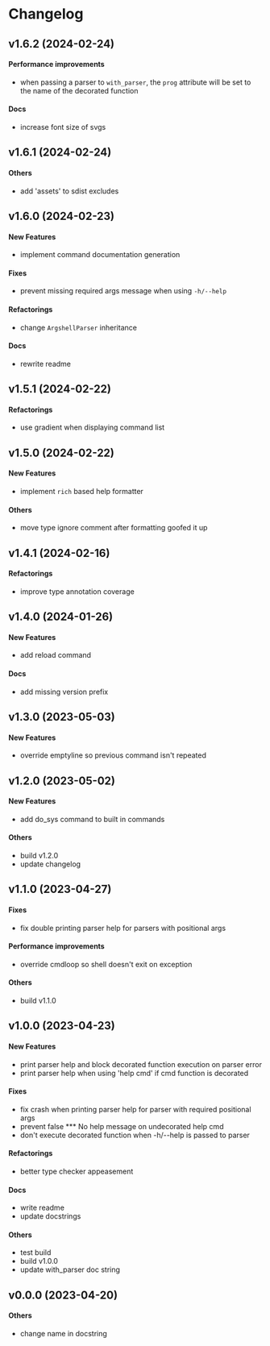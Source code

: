 # Changelog

## v1.6.2 (2024-02-24)

#### Performance improvements

* when passing a parser to `with_parser`, the `prog` attribute will be set to the name of the decorated function
#### Docs

* increase font size of svgs


## v1.6.1 (2024-02-24)

#### Others

* add 'assets' to sdist excludes


## v1.6.0 (2024-02-23)

#### New Features

* implement command documentation generation
#### Fixes

* prevent missing required args message when using `-h/--help`
#### Refactorings

* change `ArgshellParser` inheritance
#### Docs

* rewrite readme


## v1.5.1 (2024-02-22)

#### Refactorings

* use gradient when displaying command list


## v1.5.0 (2024-02-22)

#### New Features

* implement `rich` based help formatter
#### Others

* move type ignore comment after formatting goofed it up


## v1.4.1 (2024-02-16)

#### Refactorings

* improve type annotation coverage


## v1.4.0 (2024-01-26)

#### New Features

* add reload command
#### Docs

* add missing version prefix


## v1.3.0 (2023-05-03)

#### New Features

* override emptyline so previous command isn't repeated


## v1.2.0 (2023-05-02)

#### New Features

* add do_sys command to built in commands
#### Others

* build v1.2.0
* update changelog


## v1.1.0 (2023-04-27)

#### Fixes

* fix double printing parser help for parsers with positional args
#### Performance improvements

* override cmdloop so shell doesn't exit on exception
#### Others

* build v1.1.0


## v1.0.0 (2023-04-23)

#### New Features

* print parser help and block decorated function execution on parser error
* print parser help when using 'help cmd' if cmd function is decorated
#### Fixes

* fix crash when printing parser help for parser with required positional args
* prevent false *** No help message on undecorated help cmd
* don't execute decorated function when -h/--help is passed to parser
#### Refactorings

* better type checker appeasement
#### Docs

* write readme
* update docstrings
#### Others

* test build
* build v1.0.0
* update with_parser doc string


## v0.0.0 (2023-04-20)

#### Others

* change name in docstring